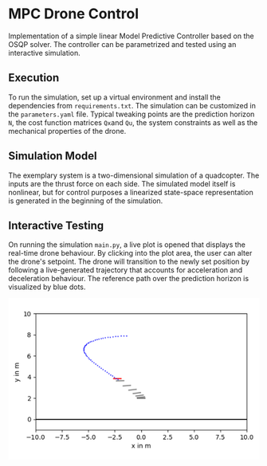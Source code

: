 # MPC Drone Control

Implementation of a simple linear Model Predictive Controller based on the OSQP solver. The controller can be parametrized and tested using an interactive simulation.

## Execution

To run the simulation, set up a virtual environment and install the dependencies from ```requirements.txt```. The simulation can be customized in the ```parameters.yaml``` file. Typical tweaking points are the prediction horizon ```N```, the cost function matrices ```Qx```and ```Qu```, the system constraints as well as the mechanical properties of the drone.

## Simulation Model

The exemplary system is a two-dimensional simulation of a quadcopter. The inputs are the thrust force on each side. The simulated model itself is nonlinear, but for control purposes a linearized state-space representation is generated in the beginning of the simulation.

## Interactive Testing

On running the simulation ```main.py```, a live plot is opened that displays the real-time drone behaviour. By clicking into the plot area, the user can alter the drone's setpoint. The drone will transition to the newly set position by following a live-generated trajectory that accounts for acceleration and deceleration behaviour. The reference path over the prediction horizon is visualized by blue dots.

![Sinusoidal Trajectory Generation](images/mpc_simulation.PNG)

